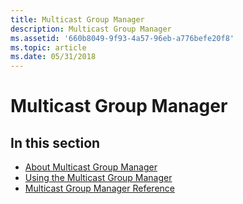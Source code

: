 ```yaml
---
title: Multicast Group Manager
description: Multicast Group Manager
ms.assetid: '660b8049-9f93-4a57-96eb-a776befe20f8'
ms.topic: article
ms.date: 05/31/2018
---
```


# Multicast Group Manager

## In this section

-   [About Multicast Group Manager](about-multicast-group-manager.md)
-   [Using the Multicast Group Manager](using-the-multicast-group-manager.md)
-   [Multicast Group Manager Reference](multicast-group-manager-reference.md)

 

 




